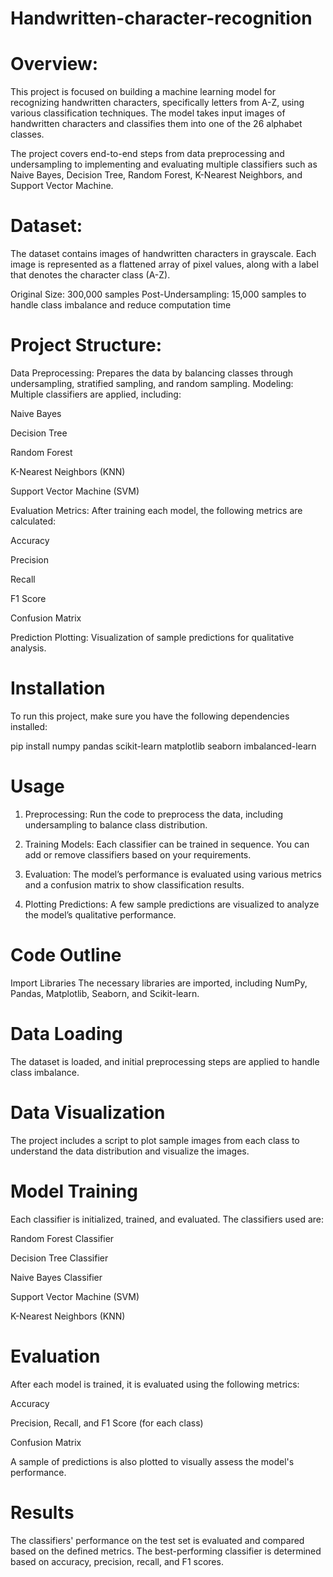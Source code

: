# Handwritten-character-recognition
# Overview:
This project is focused on building a machine learning model for recognizing handwritten characters, specifically letters from A-Z, using various classification techniques. The model takes input images of handwritten characters and classifies them into one of the 26 alphabet classes.

The project covers end-to-end steps from data preprocessing and undersampling to implementing and evaluating multiple classifiers such as Naive Bayes, Decision Tree, Random Forest, K-Nearest Neighbors, and Support Vector Machine.

# Dataset:
The dataset contains images of handwritten characters in grayscale. Each image is represented as a flattened array of pixel values, along with a label that denotes the character class (A-Z).

Original Size: 300,000 samples
Post-Undersampling: 15,000 samples to handle class imbalance and reduce computation time

# Project Structure:
Data Preprocessing: Prepares the data by balancing classes through undersampling, stratified sampling, and random sampling.
Modeling: Multiple classifiers are applied, including:

Naive Bayes

Decision Tree

Random Forest

K-Nearest Neighbors (KNN)

Support Vector Machine (SVM)


Evaluation Metrics: After training each model, the following metrics are calculated:

Accuracy

Precision

Recall

F1 Score

Confusion Matrix

Prediction Plotting: Visualization of sample predictions for qualitative analysis.

# Installation
To run this project, make sure you have the following dependencies installed:

pip install numpy pandas scikit-learn matplotlib seaborn imbalanced-learn

# Usage
1. Preprocessing: Run the code to preprocess the data, including undersampling to balance class distribution.

2. Training Models: Each classifier can be trained in sequence. You can add or remove classifiers based on your requirements.

3. Evaluation: The model’s performance is evaluated using various metrics and a confusion matrix to show classification results.

4. Plotting Predictions: A few sample predictions are visualized to analyze the model’s qualitative performance.

# Code Outline
Import Libraries
The necessary libraries are imported, including NumPy, Pandas, Matplotlib, Seaborn, and Scikit-learn.
# Data Loading
The dataset is loaded, and initial preprocessing steps are applied to handle class imbalance.
# Data Visualization
The project includes a script to plot sample images from each class to understand the data distribution and visualize the images.
# Model Training
Each classifier is initialized, trained, and evaluated. The classifiers used are:

Random Forest Classifier

Decision Tree Classifier

Naive Bayes Classifier

Support Vector Machine (SVM)

K-Nearest Neighbors (KNN)
# Evaluation
After each model is trained, it is evaluated using the following metrics:

Accuracy

Precision, Recall, and F1 Score (for each class)

Confusion Matrix

A sample of predictions is also plotted to visually assess the model's performance.
# Results
The classifiers' performance on the test set is evaluated and compared based on the defined metrics. The best-performing classifier is determined based on accuracy, precision, recall, and F1 scores.

